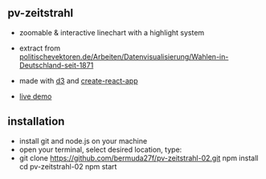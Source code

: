 ## pv-zeitstrahl

- zoomable & interactive linechart with a highlight system  
- extract from [politischevektoren.de/Arbeiten/Datenvisualisierung/Wahlen-in-Deutschland-seit-1871](https://politischevektoren.de/Arbeiten/Datenvisualisierung/Wahlen-in-Deutschland-seit-1871)

- made with [d3](https://github.com/d3/d3) and [create-react-app](https://github.com/facebook/create-react-app)  
- [live demo](https://codesandbox.io/s/pv-zeitstrahl-xhrr83)

## installation

- install git and node.js on your machine
- open your terminal, select desired location, type: 
- git clone https://github.com/bermuda27f/pv-zeitstrahl-02.git
  npm install
  cd pv-zeitstrahl-02
  npm start

